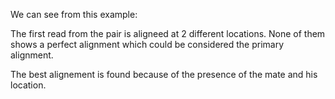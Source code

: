 We can see from this example:

The first read from the pair is aligneed at 2 different locations. None of them shows a perfect alignment which could be considered the primary alignment.

The best alignement is found because of the presence of the mate and his location. 
